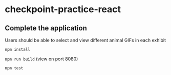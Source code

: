 # checkpoint-practice-react

## Complete the application
Users should be able to select and view different animal GIFs in each exhibit

`npm install`

`npm run build` (view on port 8080)

`npm test`
